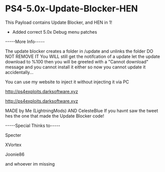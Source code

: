 # PS4-5.0x-Update-Blocker-HEN

This Payload contains Update Blocker, and HEN in 1!

- Added correct 5.0x Debug menu patches

-----More Info-----

The update blocker creates a folder in /update and unlinks the folder DO NOT REMOVE IT You WILL still get the notifcation of a update let the update download to %100 then you will be greeted with a "Cannot download" message and you cannot install it either so now you cannot update it accidentally...

You can use my website to inject it without injecting it via PC

http://ps4exploits.darksoftware.xyz

http://ps4exploits.darksoftware.xyz

MADE by Me (LightningMods) AND CelesteBlue If you havnt saw the tweet hes the one that made the Update Blocker code!

-----Special Thinks to-----

Specter

XVortex

Joonie86

and whoever im missing

